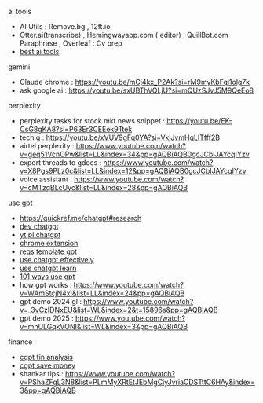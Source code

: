 ai tools
* AI Utils : Remove.bg , 12ft.io 
* Otter.ai(transcribe) , Hemingwayapp.com ( editor) , QuillBot.com Paraphrase , Overleaf : Cv prep
* [best ai tools](https://youtu.be/eFy8tepEByw?si=U13WBIEPfgUUyNdy)

gemini
* Claude chrome : https://youtu.be/mCj4kx_P2Ak?si=rM9myKbFqi1olg7k
* ask google ai : https://youtu.be/sxUBThVQLjU?si=mQUzSJvJ5M9QeEo8

perplexity 
* perplexity tasks for stock mkt news snippet : https://youtu.be/EK-CsG8gKA8?si=P63Er3CEEek9Ttek
* tech g : https://youtu.be/xVUV9gFq0YA?si=VkjJvmHqLITfff2B
* airtel perplexity : https://www.youtube.com/watch?v=geq51VcnOPw&list=LL&index=34&pp=gAQBiAQB0gcJCbIJAYcqIYzv
* export threads to gdocs : https://www.youtube.com/watch?v=X8Pgs9PLz0c&list=LL&index=12&pp=gAQBiAQB0gcJCbIJAYcqIYzv
* voice assistant : https://www.youtube.com/watch?v=cMTzqBLcUyc&list=LL&index=28&pp=gAQBiAQB

use gpt
* https://quickref.me/chatgpt#research
* [dev chatgpt](https://www.youtube.com/watch?v=sTeoEFzVNSc)
* [yt pl chatgpt](https://www.youtube.com/playlist?list=PL2Jn4_RetiGQ7iFwgWivNg8XIpNiX1ScO)
* [chrome extension](https://youtu.be/W-7h6XHXecA?si=iYPs3uVMchBQeTnM)
* [reqs template gpt](https://www.youtube.com/watch?v=cDEgHCWhP-k&list=PLmMyXRtEtJEb0qXMQIZEvGmTDqDLuxkCA&index=39&pp=gAQBiAQB)
* [use chatgpt effectively](https://www.youtube.com/watch?v=IKkwyPQwdBg&list=PLmMyXRtEtJEb0qXMQIZEvGmTDqDLuxkCA&index=31&pp=gAQBiAQB)
* [use chatgpt learn](https://www.youtube.com/watch?v=MnDudvCyWpc&list=PLmMyXRtEtJEb0qXMQIZEvGmTDqDLuxkCA&index=21&pp=gAQBiAQB)
* [101 ways use gpt](https://www.youtube.com/watch?v=zkXonmqIBFg&list=WL&index=14&pp=gAQBiAQB)
* how gpt works : https://www.youtube.com/watch?v=WAmStcjN4xI&list=LL&index=24&pp=gAQBiAQB
* gpt demo 2024 gl : https://www.youtube.com/watch?v=_3vCzIDNxEU&list=WL&index=2&t=15896s&pp=gAQBiAQB
* gpt demo 2025 : https://www.youtube.com/watch?v=mnULGqkVONI&list=WL&index=3&pp=gAQBiAQB

finance
* [cgpt fin analysis](https://www.youtube.com/watch?v=szYnd9qzzIk&list=PLmMyXRtEtJEZQgDhfwzneVk0C8deVJHCA&index=45&pp=gAQBiAQB)
* [cgpt save money](https://www.youtube.com/watch?v=tDnW0riCvKU&list=PLmMyXRtEtJEZQgDhfwzneVk0C8deVJHCA&index=16&pp=gAQBiAQB)
* shankar tips : https://www.youtube.com/watch?v=PShaZFgL3N8&list=PLmMyXRtEtJEbMgCiyJvriaCDSTttC6HAy&index=3&pp=gAQBiAQB



